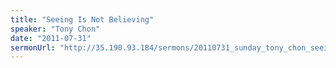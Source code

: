 ```yaml
---
title: "Seeing Is Not Believing"
speaker: "Tony Chon"
date: "2011-07-31"
sermonUrl: "http://35.190.93.184/sermons/20110731_sunday_tony_chon_seeing_is_not_believing.mp3"
---
```

